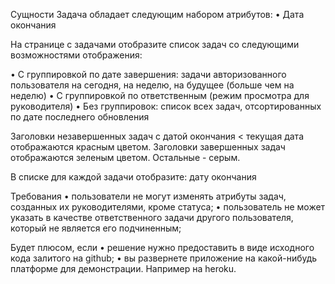 

Сущности
Задача обладает следующим набором атрибутов:
• Дата окончания


На странице с задачами отобразите список задач со следующими возможностями отображения:

  • С группировкой по дате завершения: задачи авторизованного пользователя на сегодня, 
  на неделю, на будущее (больше чем на неделю)
  • С группировкой по ответственным (режим просмотра для руководителя)
  • Без группировок: список всех задач, отсортированных по дате последнего обновления


Заголовки незавершенных задач с датой окончания < текущая дата отображаются красным цветом.
Заголовки завершенных задач отображаются зеленым цветом. Остальные - серым.


В списке для каждой задачи отобразите: дату окончания


Требования
• пользователи не могут изменять атрибуты задач, созданных их руководителями, кроме статуса;
• пользователь не может указать в качестве ответственного задачи другого пользователя, который не является его подчиненным;

Будет плюсом, если
• решение нужно предоставить в виде исходного кода залитого на github;
• вы развернете приложение на какой-нибудь платформе для демонстрации. Например на heroku.
